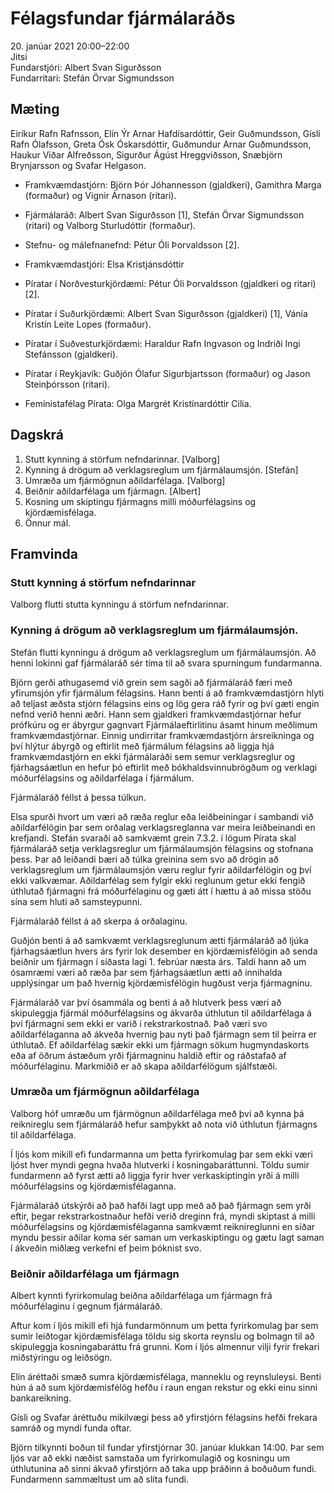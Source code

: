 # Félagsfundar fjármálaráðs

20\. janúar 2021 20:00–22:00  
Jitsi  
Fundarstjóri: Albert Svan Sigurðsson  
Fundarritari: Stefán Örvar Sigmundsson

## Mæting

Eiríkur Rafn Rafnsson, Elín Ýr Arnar Hafdísardóttir, Geir Guðmundsson, Gísli Rafn Ólafsson, Greta Ósk Óskarsdóttir, Guðmundur Arnar Guðmundsson, Haukur Viðar Alfreðsson, Sigurður Ágúst Hreggviðsson, Snæbjörn Brynjarsson og Svafar Helgason.

* Framkvæmdastjórn: Björn Þór Jóhannesson (gjaldkeri), Gamithra Marga (formaður) og Vignir Árnason (ritari).
* Fjármálaráð: Albert Svan Sigurðsson [1], Stefán Örvar Sigmundsson (ritari) og Valborg Sturludóttir (formaður).
* Stefnu- og málefnanefnd: Pétur Óli Þorvaldsson [2].


* Framkvæmdastjóri: Elsa Kristjánsdóttir


* Píratar í Norðvesturkjördæmi: Pétur Óli Þorvaldsson (gjaldkeri og ritari) [2].
* Píratar í Suðurkjördæmi: Albert Svan Sigurðsson (gjaldkeri) [1], Vánía Kristín Leite Lopes (formaður).
* Píratar í Suðvesturkjördæmi: Haraldur Rafn Ingvason og Indriði Ingi Stefánsson (gjaldkeri).
* Píratar í Reykjavík: Guðjón Ólafur Sigurbjartsson (formaður) og Jason Steinþórsson (ritari).


* Femínistafélag Pírata: Olga Margrét Kristínardóttir Cilia.

## Dagskrá

1. Stutt kynning á störfum nefndarinnar. [Valborg]
2. Kynning á drögum að verklagsreglum um fjármálaumsjón. [Stefán]
3. Umræða um fjármögnun aðildarfélaga. [Valborg]
4. Beiðnir aðildarfélaga um fjármagn. [Albert]
5. Kosning um skiptingu fjármagns milli móðurfélagsins og kjördæmisfélaga.
6. Önnur mál.

## Framvinda

### Stutt kynning á störfum nefndarinnar

Valborg flutti stutta kynningu á störfum nefndarinnar.

### Kynning á drögum að verklagsreglum um fjármálaumsjón.

Stefán flutti kynningu á drögum að verklagsreglum um fjármálaumsjón. Að henni lokinni gaf fjármálaráð sér tíma til að svara spurningum fundarmanna.

Björn gerði athugasemd við grein sem sagði að fjármálaráð færi með yfirumsjón yfir fjármálum félagsins. Hann benti á að framkvæmdastjórn hlyti að teljast æðsta stjórn félagsins eins og lög gera ráð fyrir og því gæti engin nefnd verið henni æðri. Hann sem gjaldkeri framkvæmdastjórnar hefur prófkúru og er ábyrgur gagnvart Fjármálaeftirlitinu ásamt hinum meðlimum framkvæmdastjórnar. Einnig undirritar framkvæmdastjórn ársreikninga og því hlýtur ábyrgð og eftirlit með fjármálum félagsins að liggja hjá framkvæmdastjórn en ekki fjármálaráði sem semur verklagsreglur og fjárhagsáætlun en hefur þó eftirlit með bókhaldsvinnubrögðum og verklagi móðurfélagsins og aðildarfélaga í fjármálum.

Fjármálaráð féllst á þessa túlkun.

Elsa spurði hvort um væri að ræða reglur eða leiðbeiningar í sambandi við aðildarfélögin þar sem orðalag verklagsreglanna var meira leiðbeinandi en krefjandi. Stefán svaraði að samkvæmt grein 7.3.2. í lögum Pírata skal fjármálaráð setja verklagsreglur um fjármálaumsjón félagsins og stofnana þess. Þar að leiðandi bæri að túlka greinina sem svo að drögin að verklagsreglum um fjármálaumsjón væru reglur fyrir aðildarfélögin og því ekki valkvæmar. Aðildarfélag sem fylgir ekki reglunum getur ekki fengið úthlutað fjármagni frá móðurfélaginu og gæti átt í hættu á að missa stöðu sína sem hluti að samsteypunni.

Fjármálaráð féllst á að skerpa á orðalaginu.

Guðjón benti á að samkvæmt verklagsreglunum ætti fjármálaráð að ljúka fjárhagsáætlun hvers árs fyrir lok desember en kjördæmisfélögin að senda beiðnir um fjármagn í síðasta lagi 1. febrúar næsta árs. Taldi hann að um ósamræmi væri að ræða þar sem fjárhagsáætlun ætti að innihalda upplýsingar um það hvernig kjördæmisfélögin hugðust verja fjármagninu.

Fjármálaráð var því ósammála og benti á að hlutverk þess væri að skipuleggja fjármál móðurfélagsins og ákvarða úthlutun til aðildarfélaga á því fjármagni sem ekki er varið í rekstrarkostnað. Það væri svo aðildarfélaganna að ákveða hvernig þau nyti það fjármagn sem til þeirra er úthlutað. Ef aðildarfélag sækir ekki um fjármagn sökum hugmyndaskorts eða af öðrum ástæðum yrði fjármagninu haldið eftir og ráðstafað af móðurfélaginu. Markmiðið er að skapa aðildarfélögum sjálfstæði.

### Umræða um fjármögnun aðildarfélaga

Valborg hóf umræðu um fjármögnun aðildarfélaga með því að kynna þá reiknireglu sem fjármálaráð hefur samþykkt að nota við úthlutun fjármagns til aðildarfélaga.

Í ljós kom mikill efi fundarmanna um þetta fyrirkomulag þar sem ekki væri ljóst hver myndi gegna hvaða hlutverki í kosningabaráttunni. Töldu sumir fundarmenn að fyrst ætti að liggja fyrir hver verkaskiptingin yrði á milli móðurfélagsins og kjördæmisfélaganna.

Fjármálaráð útskýrði að það hafði lagt upp með að það fjármagn sem yrði eftir, þegar rekstrarkostnaður hefði verið dreginn frá, myndi skiptast á milli móðurfélagsins og kjördæmisfélaganna samkvæmt reiknireglunni en síðar myndu þessir aðilar koma sér saman um verkaskiptingu og gætu lagt saman í ákveðin miðlæg verkefni ef þeim þóknist svo.

### Beiðnir aðildarfélaga um fjármagn

Albert kynnti fyrirkomulag beiðna aðildarfélaga um fjármagn frá móðurfélaginu í gegnum fjármálaráð.

Aftur kom í ljós mikill efi hjá fundarmönnum um þetta fyrirkomulag þar sem sumir leiðtogar kjördæmisfélaga töldu sig skorta reynslu og bolmagn til að skipuleggja kosningabaráttu frá grunni. Kom í ljós almennur vilji fyrir frekari miðstýringu og leiðsögn.

Elín áréttaði smæð sumra kjördæmisfélaga, manneklu og reynsluleysi. Benti hún á að sum kjördæmisfélög hefðu í raun engan rekstur og ekki einu sinni bankareikning.

Gísli og Svafar áréttuðu mikilvægi þess að yfirstjórn félagsins hefði frekara samráð og myndi funda oftar.

Björn tilkynnti boðun til fundar yfirstjórnar 30. janúar klukkan 14:00. Þar sem ljós var að ekki næðist samstaða um fyrirkomulagið og kosningu um úthlutunina að sinni ákvað yfirstjórn að taka upp þráðinn á boðuðum fundi. Fundarmenn sammæltust um að slíta fundi.